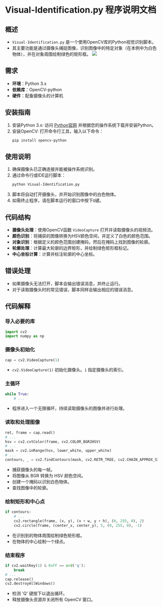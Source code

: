 # Visual-Identification.py 程序说明文档

## 概述
- `Visual-Identification.py` 是一个使用OpenCV库的Python视觉识别脚本。
- 其主要功能是通过摄像头捕捉图像，识别图像中的特定对象（在本例中为白色物体），并在对象周围绘制绿色的矩形框。
![](Visual-Identification-DEMO.jpg)

## 需求
- **环境**：Python 3.x
- **依赖库**：OpenCV-python
- **硬件**：配备摄像头的计算机

## 安装指南
1. 安装Python 3.x: 访问 [Python官网](https://www.python.org/downloads/) 并根据您的操作系统下载并安装Python。
2. 安装OpenCV: 打开命令行工具，输入以下命令：
   ```bash
   pip install opencv-python
   ```

## 使用说明
1. 确保摄像头已正确连接并能被操作系统识别。
2. 通过命令行或IDE运行脚本：
   ```bash
   python Visual-Identification.py
   ```
3. 脚本将自动打开摄像头，并开始识别图像中的白色物体。
4. 如需终止程序，请在脚本运行的窗口中按下`Q`键。

## 代码结构
- **摄像头处理**：使用OpenCV函数 `VideoCapture` 打开并读取摄像头的视频流。
- **颜色识别**：将捕获的图像转换为HSV颜色空间，并定义了白色的颜色范围。
- **对象识别**：根据定义的颜色范围创建掩码，然后在掩码上找到图像的轮廓。
- **轮廓处理**：计算最大轮廓的边界矩形，并绘制绿色矩形框标记。
- **中心坐标计算**：计算并标注轮廓的中心坐标。

## 错误处理
- 如果摄像头无法打开，脚本会输出错误消息，并终止运行。
- 对于读取摄像头时的常见错误，脚本同样会输出相应的错误消息。


## 代码解释

### 导入必要的库
```python
import cv2
import numpy as np
```

### 摄像头初始化
```python
cap = cv2.VideoCapture(1)
```
- `cv2.VideoCapture(1)` 初始化摄像头。`1` 指定摄像头的索引。

### 主循环
```python
while True:
    # ...
```
- 程序进入一个无限循环，持续读取摄像头的图像并进行处理。

### 读取和处理图像
```python
ret, frame = cap.read()
# ...
hsv = cv2.cvtColor(frame, cv2.COLOR_BGR2HSV)
# ...
mask = cv2.inRange(hsv, lower_white, upper_white)
# ...
contours, _ = cv2.findContours(mask, cv2.RETR_TREE, cv2.CHAIN_APPROX_SIMPLE)
```
- 捕获摄像头的每一帧。
- 将图像从 BGR 转换为 HSV 颜色空间。
- 创建一个掩码以识别白色物体。
- 查找图像中的轮廓。

### 绘制矩形和中心点
```python
if contours:
    # ...
    cv2.rectangle(frame, (x, y), (x + w, y + h), (0, 255, 0), 2)
    cv2.circle(frame, (center_x, center_y), 5, (0, 255, 0), -1)
```
- 在识别到的物体周围绘制绿色矩形框。
- 在物体的中心绘制一个绿点。

### 结束程序
```python
if cv2.waitKey(1) & 0xFF == ord('q'):
    break
# ...
cap.release()
cv2.destroyAllWindows()
```
- 检测 'Q' 键按下以退出循环。
- 释放摄像头资源并关闭所有 OpenCV 窗口。
